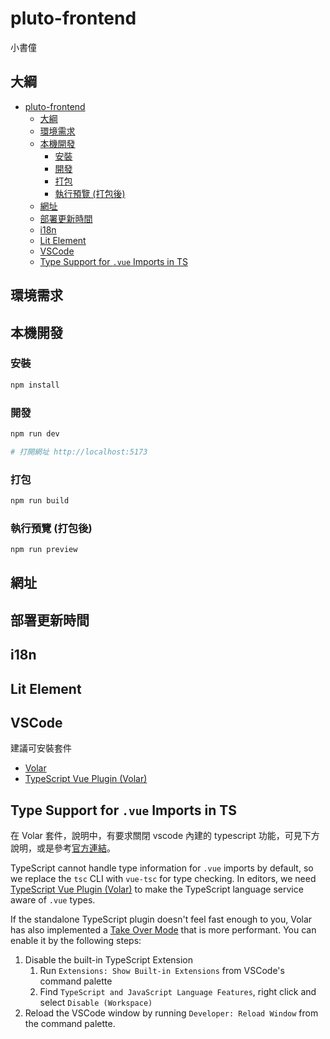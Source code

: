 # pluto-frontend

小書僮

## 大綱

- [pluto-frontend](#pluto-frontend)
  - [大綱](#大綱)
  - [環境需求](#環境需求)
  - [本機開發](#本機開發)
    - [安裝](#安裝)
    - [開發](#開發)
    - [打包](#打包)
    - [執行預覽 (打包後)](#執行預覽-打包後)
  - [網址](#網址)
  - [部署更新時間](#部署更新時間)
  - [i18n](#i18n)
  - [Lit Element](#lit-element)
  - [VSCode](#vscode)
  - [Type Support for `.vue` Imports in TS](#type-support-for-vue-imports-in-ts)

## 環境需求

<!-- - `nodejs 18.14.2`
- `tailwindcss 3.2.4`
- `daisyUI 2.51.5` -->

## 本機開發

### 安裝

```bash
npm install
```

### 開發

```bash
npm run dev

# 打開網址 http://localhost:5173
```

### 打包

```bash
npm run build
```

### 執行預覽 (打包後)

```bash
npm run preview
```

## 網址

<!-- - blockMirror：<http://localhost:5173/problems>
- 教師
  - 管理畫面：<http://localhost:5173/dashboard>
- 學生
  - 題目清單：<http://localhost:5173/main>
  - 個人資料：<http://localhost:5173/main/user>
- 測試
  - i18n：<http://localhost:5173/_test/i18n>
  - Toast UI Editor：<http://localhost:5173/_test/editor>
  - CodeMirror 6：<http://localhost:5173/_test/codemirror> -->

## 部署更新時間

<!-- 檢查部署更新時間，打開網頁開發者工具，html 元素上，可查看 data-time 屬性。 -->

## i18n

<!-- 1. 在 [i18n/index.ts](src/i18n/index.ts) 處理 `vue-i18n`、`lit localization`、`blockly` 的語系設定，並提供 api。
2. vue-router 呼叫 i18n api，來設定語系。 -->

## Lit Element

<!-- - i18n
  - [官方說明](https://lit.dev/docs/localization/overview/)，選擇 `runtime mode`。
  - 建立步驟
    1. 透過 gulp，監控 lit element 檔案，產生 xliff 檔案。
    2. xliff 檔案，是將 lit element 中，符合規則的字串，轉成 xliff 格式而來。
    3. xliff 檔案，將翻譯好的字串，填入。
    4. 透過 gulp，監控 xliff 資料夾，執行 `lit-localize build`，將 xliff 檔案轉成 js 檔案。
  - `lit-localize build` 會參考設定檔內容 [lit-localize.json](lit-localize.json)。 -->

## VSCode

建議可安裝套件

- [Volar](https://marketplace.visualstudio.com/items?itemName=Vue.volar)
- [TypeScript Vue Plugin (Volar)](https://marketplace.visualstudio.com/items?itemName=Vue.vscode-typescript-vue-plugin)

## Type Support for `.vue` Imports in TS

在 Volar 套件，說明中，有要求關閉 vscode 內建的 typescript 功能，可見下方說明，或是參考[官方連結](https://vuejs.org/guide/typescript/overview.html#volar-takeover-mode)。

TypeScript cannot handle type information for `.vue` imports by default, so we replace the `tsc` CLI with `vue-tsc` for type checking. In editors, we need [TypeScript Vue Plugin (Volar)](https://marketplace.visualstudio.com/items?itemName=Vue.vscode-typescript-vue-plugin) to make the TypeScript language service aware of `.vue` types.

If the standalone TypeScript plugin doesn't feel fast enough to you, Volar has also implemented a [Take Over Mode](https://github.com/johnsoncodehk/volar/discussions/471#discussioncomment-1361669) that is more performant. You can enable it by the following steps:

1. Disable the built-in TypeScript Extension
    1) Run `Extensions: Show Built-in Extensions` from VSCode's command palette
    2) Find `TypeScript and JavaScript Language Features`, right click and select `Disable (Workspace)`
2. Reload the VSCode window by running `Developer: Reload Window` from the command palette.
